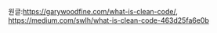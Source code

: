 
원글:https://garywoodfine.com/what-is-clean-code/, https://medium.com/swlh/what-is-clean-code-463d25fa6e0b
